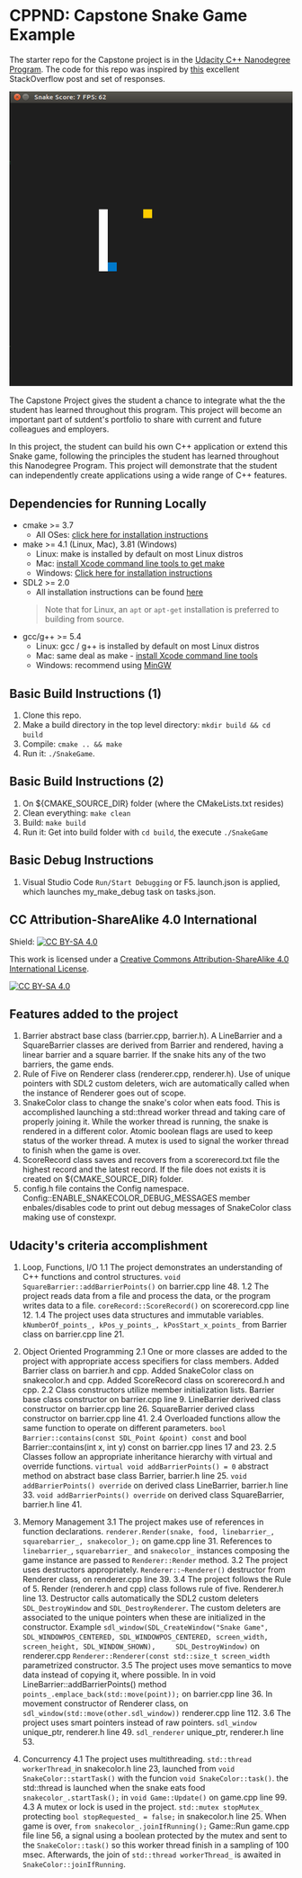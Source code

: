 # CPPND: Capstone Snake Game Example

The starter repo for the Capstone project is in the [Udacity C++ Nanodegree Program](https://www.udacity.com/course/c-plus-plus-nanodegree--nd213). The code for this repo was inspired by [this](https://codereview.stackexchange.com/questions/212296/snake-game-in-c-with-sdl) excellent StackOverflow post and set of responses.

<img src="snake_game.gif"/>

The Capstone Project gives the student a chance to integrate what the the student has learned throughout this program. This project will become an important part of sutdent's portfolio to share with current and future colleagues and employers.

In this project, the student can build his own C++ application or extend this Snake game, following the principles the student has learned throughout this Nanodegree Program. This project will demonstrate that the student can independently create applications using a wide range of C++ features.

## Dependencies for Running Locally
* cmake >= 3.7
  * All OSes: [click here for installation instructions](https://cmake.org/install/)
* make >= 4.1 (Linux, Mac), 3.81 (Windows)
  * Linux: make is installed by default on most Linux distros
  * Mac: [install Xcode command line tools to get make](https://developer.apple.com/xcode/features/)
  * Windows: [Click here for installation instructions](http://gnuwin32.sourceforge.net/packages/make.htm)
* SDL2 >= 2.0
  * All installation instructions can be found [here](https://wiki.libsdl.org/Installation)
  >Note that for Linux, an `apt` or `apt-get` installation is preferred to building from source. 
* gcc/g++ >= 5.4
  * Linux: gcc / g++ is installed by default on most Linux distros
  * Mac: same deal as make - [install Xcode command line tools](https://developer.apple.com/xcode/features/)
  * Windows: recommend using [MinGW](http://www.mingw.org/)

## Basic Build Instructions (1)

1. Clone this repo.
2. Make a build directory in the top level directory: `mkdir build && cd build`
3. Compile: `cmake .. && make`
4. Run it: `./SnakeGame`.

## Basic Build Instructions (2)

1. On ${CMAKE_SOURCE_DIR} folder (where the CMakeLists.txt resides)
2. Clean everything: `make clean`
3. Build: `make build`
4. Run it: Get into build folder with `cd build`, the execute `./SnakeGame`

## Basic Debug Instructions 

1. Visual Studio Code `Run/Start Debugging` or F5. launch.json is applied, which launches my_make_debug task on tasks.json.


## CC Attribution-ShareAlike 4.0 International

Shield: [![CC BY-SA 4.0][cc-by-sa-shield]][cc-by-sa]

This work is licensed under a
[Creative Commons Attribution-ShareAlike 4.0 International License][cc-by-sa].

[![CC BY-SA 4.0][cc-by-sa-image]][cc-by-sa]

[cc-by-sa]: http://creativecommons.org/licenses/by-sa/4.0/
[cc-by-sa-image]: https://licensebuttons.net/l/by-sa/4.0/88x31.png
[cc-by-sa-shield]: https://img.shields.io/badge/License-CC%20BY--SA%204.0-lightgrey.svg


## Features added to the project

1. Barrier abstract base class (barrier.cpp, barrier.h). A LineBarrier and a SquareBarrier classes are derived from Barrier and rendered, having a linear barrier and a square barrier. If the snake hits any of the two barriers, the game ends.
2. Rule of Five on Renderer class (renderer.cpp, renderer.h). Use of unique pointers with SDL2 custom deleters, wich are automatically called when the instance of Renderer goes out of scope.
3. SnakeColor class to change the snake's color when eats food. This is accomplished launching a std::thread worker thread and taking care of properly joining it. While the worker thread is running, the snake is rendered in a different color. Atomic boolean flags are used to keep status of the worker thread. A mutex is used to signal the worker thread to finish when the game is over.
4. ScoreRecord class saves and recovers from a scorerecord.txt file the highest record and the latest record. If the file does not exists it is created on ${CMAKE_SOURCE_DIR} folder.
5. config.h file contains the Config namespace. Config::ENABLE_SNAKECOLOR_DEBUG_MESSAGES member enbales/disables code to print out debug messages of SnakeColor class making use of constexpr.


## Udacity's criteria accomplishment

1. Loop, Functions, I/O
1.1 The project demonstrates an understanding of C++ functions and control structures.
 `void SquareBarrier::addBarrierPoints()` on barrier.cpp line 48.
1.2 The project reads data from a file and process the data, or the program writes data to a file.
 `coreRecord::ScoreRecord()` on scorerecord.cpp line 12.
1.4 The project uses data structures and immutable variables.
 `kNumberOf_points_, kPos_y_points_, kPosStart_x_points_` from Barrier class on barrier.cpp line 21.

2. Object Oriented Programming 
2.1 One or more classes are added to the project with appropriate access specifiers for class members.
 Added Barrier class on barrier.h and cpp.
 Added SnakeColor class on snakecolor.h and cpp.
 Added ScoreRecord class on scorerecord.h and cpp.
2.2 Class constructors utilize member initialization lists.
 Barrier base class constructor on barrier.cpp line 9.
 LineBarrier derived class constructor on barrier.cpp line 26.
 SquareBarrier derived class constructor on barrier.cpp line 41.
2.4 Overloaded functions allow the same function to operate on different parameters.
 `bool Barrier::contains(const SDL_Point &point) const` and bool Barrier::contains(int x, int y) const on barrier.cpp lines 17 and 23.
2.5 Classes follow an appropriate inheritance hierarchy with virtual and override functions.
 `virtual void addBarrierPoints() = 0` abstract method on abstract base class Barrier, barrier.h line 25.
 `void addBarrierPoints() override` on derived class LineBarrier, barrier.h line 33.
 `void addBarrierPoints() override` on derived class SquareBarrier, barrier.h line 41.

3. Memory Management
3.1 The project makes use of references in function declarations.
 `renderer.Render(snake, food, linebarrier_, squarebarrier_, snakecolor_);` on game.cpp line 31. References to `linebarrier_`, `squarebarrier_` and `snakecolor_` instances composing the game instance are passed to `Renderer::Render` method.
3.2 The project uses destructors appropriately.
 `Renderer::~Renderer()` destructor from Renderer class, on renderer.cpp line 39.
3.4 The project follows the Rule of 5.
 Render (renderer.h and cpp) class follows rule of five. Renderer.h line 13.
 Destructor calls automatically the SDL2 custom deleters `SDL_DestroyWindow` and `SDL_DestroyRenderer`. The custom deleters are associated to the unique pointers when these are initialized in the constructor. Example `sdl_window(SDL_CreateWindow("Snake Game", SDL_WINDOWPOS_CENTERED, SDL_WINDOWPOS_CENTERED, screen_width, screen_height, SDL_WINDOW_SHOWN),     SDL_DestroyWindow)` on renderer.cpp `Renderer::Renderer(const std::size_t screen_width` parametrized constructor.
3.5 The project uses move semantics to move data instead of copying it, where possible.
 In in void LineBarrier::addBarrierPoints() method `points_.emplace_back(std::move(point));` on barrier.cpp line 36.
 In movement constructor of Renderer class, on `sdl_window(std::move(other.sdl_window))` renderer.cpp line 112.
3.6 The project uses smart pointers instead of raw pointers.
 `sdl_window` unique_ptr, renderer.h line 49.
 `sdl_renderer` unique_ptr, renderer.h line 53.

4. Concurrency
4.1 The project uses multithreading.
 `std::thread workerThread_`in snakecolor.h line 23, launched from `void SnakeColor::startTask()` with the funcion `void SnakeColor::task()`. the std::thread is launched when the snake eats food `snakecolor_.startTask();` in `void Game::Update()` on game.cpp line 99.
4.3 A mutex or lock is used in the project.
 `std::mutex stopMutex_` protecting `bool stopRequested_ = false;` in snakecolor.h line 25. When game is over, `from snakecolor_.joinIfRunning();` Game::Run game.cpp file line 56, a signal using a boolean protected by the mutex and sent to the `SnakeColor::task()` so this worker thread finish in a sampling of 100 msec. Afterwards, the join of `std::thread workerThread_` is awaited in `SnakeColor::joinIfRunning`.

 
 



